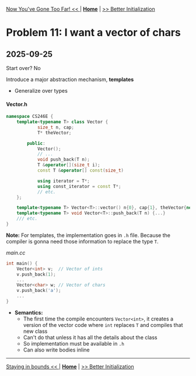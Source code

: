 [Now You've Gone Too Far! << ](./problem_10.md) | [**Home**](../README.md) | [>> Better Initialization](./problem_12.md) 

# Problem 11: I want a vector of chars
## **2025-09-25**

Start over? No

Introduce a major abstraction mechanism, **templates**
- Generalize over types

#### Vector.h

```C++
namespace CS246E {
    template<typename T> class Vector {
            size_t n, cap;
            T* theVector;

        public:
            Vector();
            // ...
            void push_back(T n);
            T &operator[](size_t i);
            const T &operator[] const(size_t)

            using iterator = T*;
            using const_iterator = const T*;
            // etc.
    };

    template<typename T> Vector<T>::vector() n{0}, cap{1}, theVector{new T[cap]} {}
    template<typename T> void Vector<T>::push_back(T n) {...}
    /// etc.
}
```

**Note:** For templates, the implementation goes in `.h` file. Because the compiler is gonna need those information to replace the type `T`.

_main.cc_

```C++
int main() {
    Vector<int> v;  // Vector of ints
    v.push_back(1);
    ...
    Vector<char> w; // Vector of chars
    v.push_back('a');
    ...
}
```

- **Semantics:**
    - The first time the compile encounters `Vector<int>`, it creates a version of the vector code where `int` replaces `T` and compiles that new class
    - Can't do that unless it has all the details about the class
    - So implementation must be available in `.h`
    - Can also write bodies inline

---
[Staying in bounds << ](./problem_10.md) | [**Home**](../README.md) | [>> Better Initialization](./problem_12.md) 
